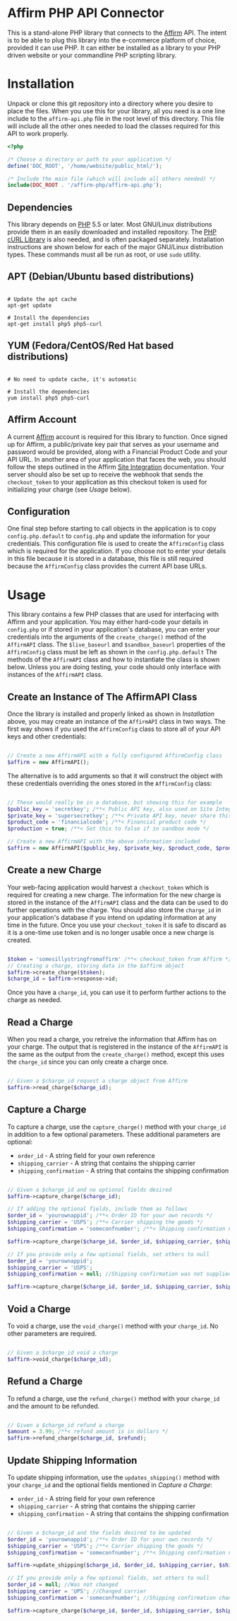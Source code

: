 # Affirm PHP API Connector

This is a stand-alone PHP library that connects to the
[Affirm](http://affirm.com) API. The intent is to be able to plug this
library into the e-commerce platform of choice, provided it can use PHP. It
can either be installed as a library to your PHP driven website or your
commandline PHP scripting library.

# Installation

Unpack or clone this git repository into a directory where you desire to place
the files. When you use this for your library, all you need is a one line
include to the `affirm-api.php` file in the root level of this directory.
This file will include all the other ones needed to load the classes required
for this API to work properly.

```php
<?php

/* Choose a directory or path to your application */
define('DOC_ROOT', '/home/website/public_html/');

/* Include the main file (which will include all others needed) */
include(DOC_ROOT . '/affirm-php/affirm-api.php');

```

## Dependencies

This library depends on [PHP](http://php.net/) 5.5 or later. Most
GNU/Linux distributions provide them in an easily downloaded and installed
repository. The [PHP cURL Library](http://php.net/manual/en/book.curl.php)
is also needed, and is often packaged separately. Installation instructions
are shown below for each of the major GNU/Linux distribution types. These
commands must all be run as root, or use `sudo` utility.

## APT (Debian/Ubuntu based distributions)

```shell

# Update the apt cache
apt-get update

# Install the dependencies
apt-get install php5 php5-curl
```

## YUM (Fedora/CentOS/Red Hat based distributions)

```shell

# No need to update cache, it's automatic

# Install the dependencies
yum install php5 php5-curl
```

## Affirm Account

A current [Affirm](https://www.affirm.com/) account is required for this
library to function. Once signed up for Affirm, a public/private key pair that
serves as your username and password would be provided, along with a Financial
Product Code and your API URL. In another area of your application that faces
the web, you should follow the steps outlined in the Affirm
[Site Integration](http://docs.affirm.com/v2/api/#site-integration)
documentation. Your server should also be set up to receive the webhook that
sends the `checkout_token` to your application as this checkout token is
used for initializing your charge (see *Usage* below).

## Configuration

One final step before starting to call objects in the application is to copy
`config.php.default` to `config.php` and update the information for your
credentials. This configuration file is used to create the `AffirmConfig` class
which is required for the application. If you choose not to enter your details
in this file because it is stored in a database, this file is still required
because the `AffirmConfig` class provides the current API base URLs.

# Usage

This library contains a few PHP classes that are used for interfacing with
Affirm and your application. You may either hard-code your details in
`config.php` or if stored in your application's database, you can enter your
credentials into the arguments of the `create_charge()` method of the
`AffirmAPI` class. The `$live_baseurl` and `$sandbox_baseurl` properties
of the `AffirmConfig` class must be left as shown in the `config.php.default`
 The methods of the `AffirmAPI` class and how to instantiate the class is shown
below. Unless you are doing testing, your code should only interface with
instances of the `AffirmAPI` class.

## Create an Instance of The AffirmAPI Class

Once the library is installed and properly linked as shown in *Installation*
above, you may create an instance of the `AffirmAPI` class in two ways. The
first way shows if you used the `AffirmConfig` class to store all of your
API keys and other credentials:

```php

// Create a new AffirmAPI with a fully configured AffirmConfig class
$affirm = new AffirmAPI();
```

The alternative is to add arguments so that it will construct the object
with these credentials overriding the ones stored in the `AffirmConfig`
class:

```php

// These would really be in a database, but showing this for example
$public_key = 'secretkey'; /**< Public API key, also used on Site Integration */
$private_key = 'supersecretkey'; /**< Private API key, never share this! */
$product_code = 'financialcode'; /**< Financial product code */
$production = true; /**< Set this to false if in sandbox mode */

// Create a new AffirmAPI with the above information included
$affirm = new AffirmAPI($public_key, $private_key, $product_code, $production);
```

## Create a new Charge

Your web-facing application would harvest a `checkout_token` which is required
for creating a new charge. The information for the new charge is stored in the
instance of the `AffirmAPI` class and the data can be used to do further
operations with the charge. You should also store the `charge_id` in your
application's database if you intend on updating information at any time in
the future. Once you use your `checkout_token` it is safe to discard as it is
a one-time use token and is no longer usable once a new charge is created.

```php

$token = 'somesillystringfromaffirm' /**< checkout_token from Affirm */
// Creating a charge, storing data in the $affirm object
$affirm->create_charge($token);
$charge_id = $affirm->response->id;
```

Once you have a `charge_id`, you can use it to perform further actions to the
charge as needed.

## Read a Charge

When you read a charge, you retreive the information that Affirm has on your
charge. The output that is registered in the instance of the `AffirmAPI` is
the same as the output from the `create_charge()` method, except this
uses the `charge_id` since you can only create a charge once. 

```php

// Given a $charge_id request a charge object from Affirm
$affirm->read_charge($charge_id);

```

## Capture a Charge

To capture a charge, use the `capture_charge()` method with your `charge_id` 
in addition to a few optional parameters. These additional parameters are
optional:

* `order_id` - A string field for your own reference
* `shipping_carrier` - A string that contains the shipping carrier
* `shipping_confirmation` - A string that contains the shipping confirmation

```php

// Given a $charge_id and no optional fields desired
$affirm->capture_charge($charge_id);

// If adding the optional fields, include them as follows
$order_id = 'yourownappid'; /**< Order ID for your own records */
$shipping_carrier = 'USPS'; /**< Carrier shipping the goods */
$shipping_confirmation = 'someconfnumber'; /**< Shipping confirmation number */

$affirm->capture_charge($charge_id, $order_id, $shipping_carrier, $shipping_confirmation);

// If you provide only a few optional fields, set others to null
$order_id = 'yourownappid'; 
$shipping_carrier = 'USPS'; 
$shipping_confirmation = null; //Shipping confirmation was not supplied

$affirm->capture_charge($charge_id, $order_id, $shipping_carrier, $shipping_confirmation);
```

## Void a Charge

To void a charge, use the `void_charge()` method with your `charge_id`. No
other parameters are required.

```php

// Given a $charge_id void a charge
$affirm->void_charge($charge_id);
```

## Refund a Charge

To refund a charge, use the `refund_charge()` method with your `charge_id` and
the amount to be refunded.

```php

// Given a $charge_id refund a charge
$amount = 3.99; /**< refund amount is in dollars */
$affirm->refund_charge($charge_id, $refund);
```

## Update Shipping Information

To update shipping information, use the `updates_shipping()` method with your
`charge_id` and the optional fields mentioned in *Capture a Charge*:

* `order_id` - A string field for your own reference
* `shipping_carrier` - A string that contains the shipping carrier
* `shipping_confirmation` - A string that contains the shipping confirmation

```php

// Given a $charge_id and the fields desired to be updated
$order_id = 'yourownappid'; /**< Order ID for your own records */
$shipping_carrier = 'USPS'; /**< Carrier shipping the goods */
$shipping_confirmation = 'someconfnumber'; /**< Shipping confirmation number */

$affirm->update_shipping($charge_id, $order_id, $shipping_carrier, $shipping_confirmation);

// If you provide only a few optional fields, set others to null
$order_id = null; //Was not changed
$shipping_carrier = 'UPS'; //Changed carrier
$shipping_confirmation = 'someconfnumber'; //Shipping confirmation changed

$affirm->capture_charge($charge_id, $order_id, $shipping_carrier, $shipping_confirmation);
```
